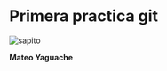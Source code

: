 # Primera practica git

![sapito](https://encrypted-tbn0.gstatic.com/images?q=tbn:ANd9GcT14Gjzubym-n_utJ9GKDA2kZ_M_FctncmW9g&usqp=CAU)

**Mateo Yaguache**